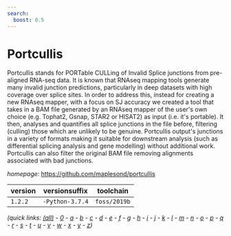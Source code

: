 ```yaml
---
search:
  boost: 0.5
---
```

# Portcullis

Portcullis stands for PORTable CULLing of Invalid Splice junctions from pre-aligned RNA-seq data. It is known that RNAseq mapping tools generate many invalid junction predictions, particularly in deep datasets with high coverage over splice sites. In order to address this, instead for creating a new RNAseq mapper, with a focus on SJ accuracy we created a tool that takes in a BAM file generated by an RNAseq mapper of the user's own choice (e.g. Tophat2, Gsnap, STAR2 or HISAT2) as input (i.e. it's portable). It then, analyses and quantifies all splice junctions in the file before, filtering (culling) those which are unlikely to be genuine. Portcullis output's junctions in a variety of formats making it suitable for downstream analysis (such as differential splicing analysis and gene modelling) without additional work. Portcullis can also filter the original BAM file removing alignments associated with bad junctions.

*homepage*: <https://github.com/maplesond/portcullis>

version | versionsuffix | toolchain
--------|---------------|----------
``1.2.2`` | ``-Python-3.7.4`` | ``foss/2019b``


*(quick links: [(all)](../index.md) - [0](../0/index.md) - [a](../a/index.md) - [b](../b/index.md) - [c](../c/index.md) - [d](../d/index.md) - [e](../e/index.md) - [f](../f/index.md) - [g](../g/index.md) - [h](../h/index.md) - [i](../i/index.md) - [j](../j/index.md) - [k](../k/index.md) - [l](../l/index.md) - [m](../m/index.md) - [n](../n/index.md) - [o](../o/index.md) - [p](../p/index.md) - [q](../q/index.md) - [r](../r/index.md) - [s](../s/index.md) - [t](../t/index.md) - [u](../u/index.md) - [v](../v/index.md) - [w](../w/index.md) - [x](../x/index.md) - [y](../y/index.md) - [z](../z/index.md))*

